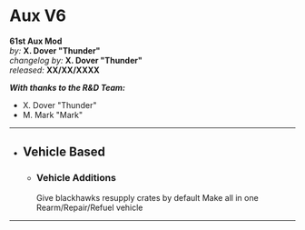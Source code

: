 # Aux V6

**61st Aux Mod**  
*by:* **X. Dover "Thunder"**  
*changelog by:* **X. Dover "Thunder"**  
*released:* **XX/XX/XXXX**  

***With thanks to the R&D Team:***

+ X. Dover "Thunder"
+ M. Mark "Mark"

---

<!-- !!! info ""
    Some Text -->

<!-- --- -->

<!-- + ## Mod Based

    + ### Mod Additions

    + ### Mod Changes

    + ### Mod Fixes -->

+ ## Vehicle Based

    + ### Vehicle Additions

        Give blackhawks resupply crates by default
        Make all in one Rearm/Repair/Refuel vehicle

    <!-- + ### Vehicle Changes -->

    <!-- + ### Vehicle Fixes -->

---

<!-- + ## Misc

    + ### Additions

    + ### Changes

    + ### Fixes -->
